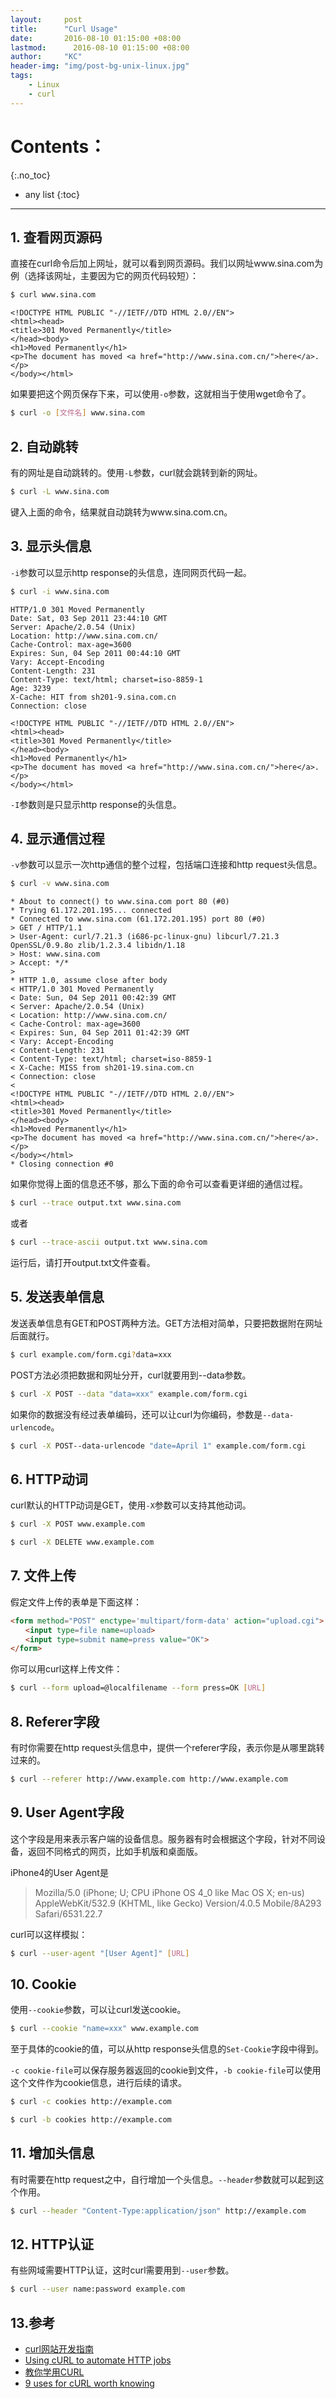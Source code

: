 ```yaml
---
layout:     post
title:      "Curl Usage"
date:       2016-08-10 01:15:00 +08:00
lastmod: 	  2016-08-10 01:15:00 +08:00
author:     "KC"
header-img: "img/post-bg-unix-linux.jpg"
tags:
    - Linux
    - curl
---
```


# Contents：
{:.no_toc}
* any list
{:toc}

---

## 1. 查看网页源码
直接在curl命令后加上网址，就可以看到网页源码。我们以网址www.sina.com为例（选择该网址，主要因为它的网页代码较短）：

```bash
$ curl www.sina.com
```

	<!DOCTYPE HTML PUBLIC "-//IETF//DTD HTML 2.0//EN">
	<html><head>
	<title>301 Moved Permanently</title>
	</head><body>
	<h1>Moved Permanently</h1>
	<p>The document has moved <a href="http://www.sina.com.cn/">here</a>.</p>
	</body></html>

如果要把这个网页保存下来，可以使用`-o`参数，这就相当于使用wget命令了。

```bash
$ curl -o [文件名] www.sina.com
```

## 2. 自动跳转

有的网址是自动跳转的。使用`-L`参数，curl就会跳转到新的网址。

```bash
$ curl -L www.sina.com
```

键入上面的命令，结果就自动跳转为www.sina.com.cn。

## 3. 显示头信息


`-i`参数可以显示http response的头信息，连同网页代码一起。

```bash
$ curl -i www.sina.com
```

	HTTP/1.0 301 Moved Permanently
	Date: Sat, 03 Sep 2011 23:44:10 GMT
	Server: Apache/2.0.54 (Unix)
	Location: http://www.sina.com.cn/
	Cache-Control: max-age=3600
	Expires: Sun, 04 Sep 2011 00:44:10 GMT
	Vary: Accept-Encoding
	Content-Length: 231
	Content-Type: text/html; charset=iso-8859-1
	Age: 3239
	X-Cache: HIT from sh201-9.sina.com.cn
	Connection: close
	
	<!DOCTYPE HTML PUBLIC "-//IETF//DTD HTML 2.0//EN">
	<html><head>
	<title>301 Moved Permanently</title>
	</head><body>
	<h1>Moved Permanently</h1>
	<p>The document has moved <a href="http://www.sina.com.cn/">here</a>.</p>
	</body></html>
	
`-I`参数则是只显示http response的头信息。

## 4. 显示通信过程

`-v`参数可以显示一次http通信的整个过程，包括端口连接和http request头信息。

```bash
$ curl -v www.sina.com
```

	* About to connect() to www.sina.com port 80 (#0)
	* Trying 61.172.201.195... connected
	* Connected to www.sina.com (61.172.201.195) port 80 (#0)
	> GET / HTTP/1.1
	> User-Agent: curl/7.21.3 (i686-pc-linux-gnu) libcurl/7.21.3 OpenSSL/0.9.8o zlib/1.2.3.4 libidn/1.18
	> Host: www.sina.com
	> Accept: */*
	> 
	* HTTP 1.0, assume close after body
	< HTTP/1.0 301 Moved Permanently
	< Date: Sun, 04 Sep 2011 00:42:39 GMT
	< Server: Apache/2.0.54 (Unix)
	< Location: http://www.sina.com.cn/
	< Cache-Control: max-age=3600
	< Expires: Sun, 04 Sep 2011 01:42:39 GMT
	< Vary: Accept-Encoding
	< Content-Length: 231
	< Content-Type: text/html; charset=iso-8859-1
	< X-Cache: MISS from sh201-19.sina.com.cn
	< Connection: close
	< 
	<!DOCTYPE HTML PUBLIC "-//IETF//DTD HTML 2.0//EN">
	<html><head>
	<title>301 Moved Permanently</title>
	</head><body>
	<h1>Moved Permanently</h1>
	<p>The document has moved <a href="http://www.sina.com.cn/">here</a>.</p>
	</body></html>
	* Closing connection #0

如果你觉得上面的信息还不够，那么下面的命令可以查看更详细的通信过程。

```bash
$ curl --trace output.txt www.sina.com
```

或者

```bash
$ curl --trace-ascii output.txt www.sina.com
```

运行后，请打开output.txt文件查看。

## 5. 发送表单信息

发送表单信息有GET和POST两种方法。GET方法相对简单，只要把数据附在网址后面就行。

```bash
$ curl example.com/form.cgi?data=xxx
```

POST方法必须把数据和网址分开，curl就要用到--data参数。

```bash
$ curl -X POST --data "data=xxx" example.com/form.cgi
```

如果你的数据没有经过表单编码，还可以让curl为你编码，参数是`--data-urlencode`。

```bash
$ curl -X POST--data-urlencode "date=April 1" example.com/form.cgi
```

## 6. HTTP动词

curl默认的HTTP动词是GET，使用`-X`参数可以支持其他动词。

```bash
$ curl -X POST www.example.com
```

```bash
$ curl -X DELETE www.example.com
```

## 7. 文件上传

假定文件上传的表单是下面这样：

```html
<form method="POST" enctype='multipart/form-data' action="upload.cgi">
　　<input type=file name=upload>
　　<input type=submit name=press value="OK">
</form>
```

你可以用curl这样上传文件：

```bash
$ curl --form upload=@localfilename --form press=OK [URL]
```

## 8. Referer字段

有时你需要在http request头信息中，提供一个referer字段，表示你是从哪里跳转过来的。

```bash
$ curl --referer http://www.example.com http://www.example.com
```

## 9. User Agent字段

这个字段是用来表示客户端的设备信息。服务器有时会根据这个字段，针对不同设备，返回不同格式的网页，比如手机版和桌面版。

iPhone4的User Agent是

> Mozilla/5.0 (iPhone; U; CPU iPhone OS 4_0 like Mac OS X; en-us) AppleWebKit/532.9 (KHTML, like Gecko) Version/4.0.5 Mobile/8A293 Safari/6531.22.7

curl可以这样模拟：

```bash
$ curl --user-agent "[User Agent]" [URL]
```

## 10. Cookie

使用`--cookie`参数，可以让curl发送cookie。

```bash
$ curl --cookie "name=xxx" www.example.com
```

至于具体的cookie的值，可以从http response头信息的`Set-Cookie`字段中得到。

`-c cookie-file`可以保存服务器返回的cookie到文件，`-b cookie-file`可以使用这个文件作为cookie信息，进行后续的请求。

```bash
$ curl -c cookies http://example.com
```

```bash
$ curl -b cookies http://example.com
```

## 11. 增加头信息

有时需要在http request之中，自行增加一个头信息。`--header`参数就可以起到这个作用。

```bash
$ curl --header "Content-Type:application/json" http://example.com
```

## 12. HTTP认证

有些网域需要HTTP认证，这时curl需要用到`--user`参数。

```bash
$ curl --user name:password example.com
```

## 13.参考

* [curl网站开发指南](http://www.ruanyifeng.com/blog/2011/09/curl.html)
* [Using cURL to automate HTTP jobs](http://curl.haxx.se/docs/httpscripting.html)
* [教你学用CURL](http://bbs.et8.net/bbs/showthread.php?t=568472)
* [9 uses for cURL worth knowing](https://httpkit.com/resources/HTTP-from-the-Command-Line/)